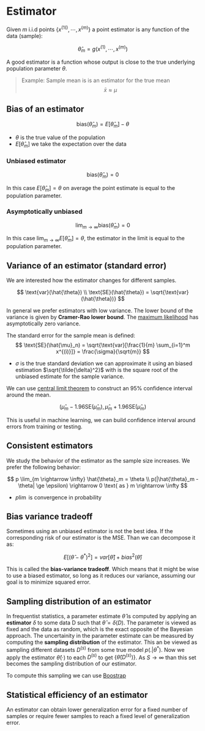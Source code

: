 # Estimator

Given $m$ i.i.d points $\{x^{(1()}, \cdots, x^{(m)} \}$ a point estimator is any function of the data (sample):

$$
\hat{\theta}_m = g(x^{(1)}, \cdots, x^{(m)})
$$

A good estimator is a function whose output is close to the true underlying population parameter $\theta$.

> Example:
> Sample mean is is an estimator for the true mean
> $$ \bar{x} \approx \mu $$

## Bias of an estimator

$$
\text{bias}(\hat{\theta}_m) = E[\hat{\theta}_m] - \theta
$$

* $\theta$ is the true value of the population
* $E[\hat{\theta}_m]$ we take the expectation over the data

### Unbiased estimator

$$\text{bias}(\hat{\theta}_m) = 0$$ 

In this case $E[\hat{\theta}_m] = \theta$ on average the point estimate is equal to the population parameter.

### Asymptotically unbiased
$$\lim_{m \rightarrow \infty} \text{bias}(\hat{\theta}_m) =0$$ 

In this case $\lim_{m \rightarrow \infty} E[\hat{\theta}_m] = \theta$, the estimator in the limit is equal to the population parameter.

## Variance of an estimator (standard error)
We are interested how the estimator changes for different samples. 

$$
\text{var}(\hat{\theta}) \\
\text{SE}(\hat{\theta}) = \sqrt{\text{var}(\hat{\theta})}
$$

In general we prefer estimators with low variance. The lower bound of the variance is given by **Cramer-Rao lower bound**. The [maximum likelihood](maximum_likelihood_learning.md) has asymptotically zero variance.

The standard error for the sample mean is defined:
$$
\text{SE}(\hat{\mu}_n) = \sqrt{\text{var}[\frac{1}{m} \sum_{i=1}^m x^{(i)}]} = \frac{\sigma}{\sqrt{m}}
$$

* $\sigma$ is the true standard deviation we can approximate it using an biased estimation $\sqrt{\tilde{\delta}^2}$ with is the square root of the unbiased estimate for the sample variance.

We can use [central limit theorem](central_limit_theorem.md) to construct an 95% confidence interval around the mean. 

$$
(\hat{\mu}_m - 1.96 \text{SE}(\hat{\mu}_m), \hat{\mu}_m + 1.96 \text{SE}(\hat{\mu}_m)
$$

This is useful in machine learning, we can build confidence interval around errors from training or testing.

## Consistent estimators
We study the behavior of the estimator as the sample size increases. We prefer the following behavior:

$$
p \lim_{m \rightarrow \infty} \hat{\theta}_m = \theta \\
p(|\hat{\theta}_m - \theta| \ge \epsilon) \rightarrow 0 \text{ as } m \rightarrow \infty
$$

* $p \lim$ is convergence in probability
##  Bias variance tradeoff

Sometimes using an unbiased estimator is not the best idea. If the corresponding risk of our estimator is the MSE. Than we can decompose it as:

$$E[(\hat{\theta} - \theta^*)^2] = var[\hat{\theta}] + bias^2(\hat{\theta})$$

This is called the **bias-variance tradeoff**. Which means that it might be wise to use a biased estimator, so long as it reduces our variance, assuming our goal is to minimize squared error.

## Sampling distribution of an estimator

In frequentist statistics, a parameter estimate $\hat{\theta}$ is computed by applying an **estimator** $\delta$ to some data D such that $\hat{\theta} = \delta(D)$. The parameter is viewed as fixed and the data as random, which is the exact opposite of the Bayesian approach.  The uncertainity in the parameter estimate can be measured by computing the **sampling distribution** of the estimator. This an be viewed as sampling different datasets $D^{(s)}$ from some true model $p(.|\theta^*)$. Now we apply the estimator $\hat{\theta}(\cdot )$ to each $D^{(s)}$ to get $\{ \hat{\theta}(D^{(s)}) \}$. As $S \rightarrow \infty$ than this set becomes the sampling distribution of our estimator.

To compute this sampling we can use [Boostrap](boostrap.md)

## Statistical efficiency of an estimator
An estimator can obtain lower generalization error for a fixed number of samples or require fewer samples to reach a fixed level of generalization error.